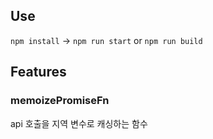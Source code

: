 ## Use

`npm install` -> `npm run start` or `npm run build`

## Features

### memoizePromiseFn

api 호출을 지역 변수로 캐싱하는 함수
